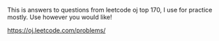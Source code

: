 This is answers to questions from leetcode oj top 170, I use for practice
mostly.  Use however you would like!

https://oj.leetcode.com/problems/



